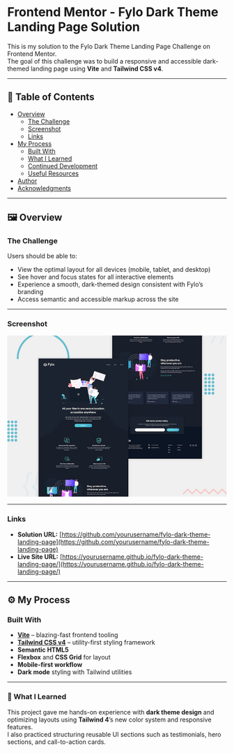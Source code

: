 # Frontend Mentor - Fylo Dark Theme Landing Page Solution

This is my solution to the Fylo Dark Theme Landing Page Challenge on Frontend Mentor.  
The goal of this challenge was to build a responsive and accessible dark-themed landing page using **Vite** and **Tailwind CSS v4**.

---

## 🧭 Table of Contents

- [Overview](#overview)
  - [The Challenge](#the-challenge)
  - [Screenshot](#screenshot)
  - [Links](#links)
- [My Process](#my-process)
  - [Built With](#built-with)
  - [What I Learned](#what-i-learned)
  - [Continued Development](#continued-development)
  - [Useful Resources](#useful-resources)
- [Author](#author)
- [Acknowledgments](#acknowledgments)

---

## 🖼️ Overview

### The Challenge

Users should be able to:

- View the optimal layout for all devices (mobile, tablet, and desktop)
- See hover and focus states for all interactive elements
- Experience a smooth, dark-themed design consistent with Fylo’s branding
- Access semantic and accessible markup across the site

---

### Screenshot

![Fylo Dark Theme Landing Page Screenshot](./preview.jpg)

---

### Links

- **Solution URL:** [https://github.com/yourusername/fylo-dark-theme-landing-page](https://github.com/yourusername/fylo-dark-theme-landing-page)  
- **Live Site URL:** [https://yourusername.github.io/fylo-dark-theme-landing-page/](https://yourusername.github.io/fylo-dark-theme-landing-page/)

---

## ⚙️ My Process

### Built With

- **[Vite](https://vitejs.dev/)** – blazing-fast frontend tooling  
- **[Tailwind CSS v4](https://tailwindcss.com/)** – utility-first styling framework  
- **Semantic HTML5**  
- **Flexbox** and **CSS Grid** for layout  
- **Mobile-first workflow**  
- **Dark mode** styling with Tailwind utilities  

---

### 🧠 What I Learned

This project gave me hands-on experience with **dark theme design** and optimizing layouts using **Tailwind 4**’s new color system and responsive features.  
I also practiced structuring reusable UI sections such as testimonials, hero sections, and call-to-action cards.